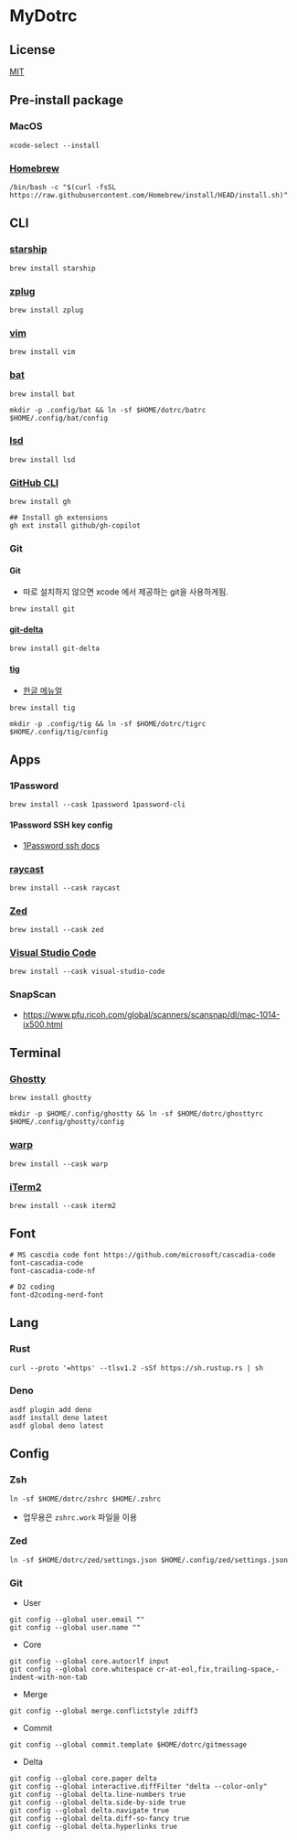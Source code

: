 # MyDotrc

## License

[MIT](./LICENSE)

## Pre-install package

### MacOS

```shell
xcode-select --install
```

### [Homebrew](https://brew.sh/)

```shell
/bin/bash -c "$(curl -fsSL https://raw.githubusercontent.com/Homebrew/install/HEAD/install.sh)"
```

## CLI

### [starship](https://starship.rs/)

```shell
brew install starship
```

### [zplug](https://github.com/zplug/zplug)

```shell
brew install zplug
```

### [vim](https://www.vim.org/)

```shell
brew install vim
```

### [bat](https://github.com/sharkdp/bat)

```shell
brew install bat

mkdir -p .config/bat && ln -sf $HOME/dotrc/batrc $HOME/.config/bat/config
```

### [lsd](https://github.com/lsd-rs/lsd)

```shell
brew install lsd
```

### [GitHub CLI](https://cli.github.com/)

```shell
brew install gh

## Install gh extensions
gh ext install github/gh-copilot
```

### Git

#### Git

- 따로 설치하지 않으면 xcode 에서 제공하는 git을 사용하게됨.

```shell
brew install git
```

#### [git-delta](https://github.com/dandavison/delta)

```shell
brew install git-delta
```

#### [tig](https://jonas.github.io/tig/)

- [한글 메뉴얼](https://ujuc.github.io/2016/02/10/tig-manual/)

```shell
brew install tig

mkdir -p .config/tig && ln -sf $HOME/dotrc/tigrc $HOME/.config/tig/config
```

## Apps

### 1Password

```shell
brew install --cask 1password 1password-cli
```

#### 1Password SSH key config

- [1Password ssh docs](https://developer.1password.com/docs/ssh)

### [raycast](https://www.raycast.com/)

```shell
brew install --cask raycast
```

### [Zed](https://zed.dev/)

```shell
brew install --cask zed
```

### [Visual Studio Code](https://code.visualstudio.com/)

```shell
brew install --cask visual-studio-code
```

### SnapScan

- https://www.pfu.ricoh.com/global/scanners/scansnap/dl/mac-1014-ix500.html

## Terminal

### [Ghostty](https://ghostty.org)

```shell
brew install ghostty

mkdir -p $HOME/.config/ghostty && ln -sf $HOME/dotrc/ghosttyrc $HOME/.config/ghostty/config
```

### [warp](https://www.warp.dev/)

```shell
brew install --cask warp
```

### [iTerm2](https://iterm2.com/)

```shell
brew install --cask iterm2
```

## Font

```shell
# MS cascdia code font https://github.com/microsoft/cascadia-code
font-cascadia-code
font-cascadia-code-nf

# D2 coding
font-d2coding-nerd-font
```

## Lang

### Rust

```shell
curl --proto '=https' --tlsv1.2 -sSf https://sh.rustup.rs | sh
```

### Deno

```shell
asdf plugin add deno
asdf install deno latest
asdf global deno latest
```

## Config

### Zsh

```shell
ln -sf $HOME/dotrc/zshrc $HOME/.zshrc
```

- 업무용은 `zshrc.work` 파일을 이용

### Zed

```shell
ln -sf $HOME/dotrc/zed/settings.json $HOME/.config/zed/settings.json
```

### Git

- User

```shell
git config --global user.email ""
git config --global user.name ""
```

- Core

```shell
git config --global core.autocrlf input
git config --global core.whitespace cr-at-eol,fix,trailing-space,-indent-with-non-tab
```

- Merge

```shell
git config --global merge.conflictstyle zdiff3
```

- Commit

```shell
git config --global commit.template $HOME/dotrc/gitmessage
```

- Delta

```shell
git config --global core.pager delta
git config --global interactive.diffFilter "delta --color-only"
git config --global delta.line-numbers true
git config --global delta.side-by-side true
git config --global delta.navigate true
git config --global delta.diff-so-fancy true
git config --global delta.hyperlinks true
```
